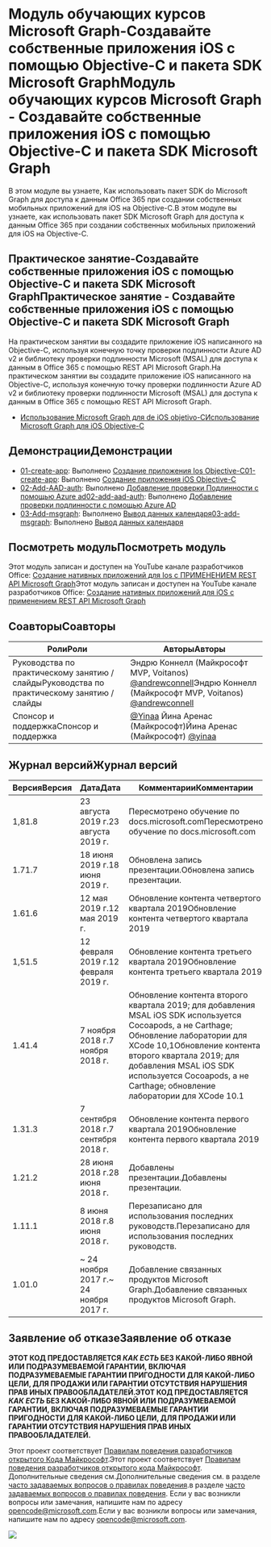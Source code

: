 # <a name="---microsoft-graph------ios---objective-c---sdk-microsoft-graph"></a><span data-ttu-id="7ccdc-101">Модуль обучающих курсов Microsoft Graph-Создавайте собственные приложения iOS с помощью Objective-C и пакета SDK Microsoft Graph</span><span class="sxs-lookup"><span data-stu-id="7ccdc-101">Модуль обучающих курсов Microsoft Graph - Создавайте собственные приложения iOS с помощью Objective-C и пакета SDK Microsoft Graph</span></span>

<span data-ttu-id="7ccdc-102">В этом модуле вы узнаете, Как использовать пакет SDK do Microsoft Graph для доступа к данным Office 365 при создании собственных мобильных приложений для iOS на Objective-C.</span><span class="sxs-lookup"><span data-stu-id="7ccdc-102">В этом модуле вы узнаете, как использовать пакет SDK Microsoft Graph для доступа к данным Office 365 при создании собственных мобильных приложений для iOS на Objective-C.</span></span>

## <a name="-------ios---objective-c---sdk-microsoft-graph"></a><span data-ttu-id="7ccdc-103">Практическое занятие-Создавайте собственные приложения iOS с помощью Objective-C и пакета SDK Microsoft Graph</span><span class="sxs-lookup"><span data-stu-id="7ccdc-103">Практическое занятие - Создавайте собственные приложения iOS с помощью Objective-C и пакета SDK Microsoft Graph</span></span>

<span data-ttu-id="7ccdc-104">На практическом занятии вы создадите приложение iOS написанного на Objective-C, используя конечную точку проверки подлинности Azure AD v2 и библиотеку проверки подлинности Microsoft (MSAL) для доступа к данным в Office 365 с помощью REST API Microsoft Graph.</span><span class="sxs-lookup"><span data-stu-id="7ccdc-104">На практическом занятии вы создадите приложение iOS написанного на Objective-C, используя конечную точку проверки подлинности Azure AD v2 и библиотеку проверки подлинности Microsoft (MSAL) для доступа к данным в Office 365 с помощью REST API Microsoft Graph.</span></span>

- [<span data-ttu-id="7ccdc-105">Использование Microsoft Graph для de iOS objetivo-C</span><span class="sxs-lookup"><span data-stu-id="7ccdc-105">Использование Microsoft Graph для iOS Objective-C</span></span>](https://docs.microsoft.com/graph/tutorials/ios-objectivec)

## <a name=""></a><span data-ttu-id="7ccdc-106">Демонстрации</span><span class="sxs-lookup"><span data-stu-id="7ccdc-106">Демонстрации</span></span>

- <span data-ttu-id="7ccdc-107">[01-create-app](demos/01-create-app): Выполнено [Создание приложения Ios Objective-C](https://docs.microsoft.com/graph/tutorials/ios-objectivec?tutorial-step=1)</span><span class="sxs-lookup"><span data-stu-id="7ccdc-107">[01-create-app](demos/01-create-app): Выполнено [Создание приложения iOS Objective-C](https://docs.microsoft.com/graph/tutorials/ios-objectivec?tutorial-step=1)</span></span>
- <span data-ttu-id="7ccdc-108">[02-Add-AAD-auth](demos/02-add-aad-auth): Выполнено [Добавление проверки Подлинности с помощью Azure ad](https://docs.microsoft.com/graph/tutorials/ios-objectivec?tutorial-step=3)</span><span class="sxs-lookup"><span data-stu-id="7ccdc-108">[02-add-aad-auth](demos/02-add-aad-auth): Выполнено [Добавление проверки подлинности с помощью Azure AD](https://docs.microsoft.com/graph/tutorials/ios-objectivec?tutorial-step=3)</span></span>
- <span data-ttu-id="7ccdc-109">[03-Add-msgraph](demos/03-add-msgraph): Выполнено [Вывод данных календаря](https://docs.microsoft.com/graph/tutorials/ios-objectivec?tutorial-step=4)</span><span class="sxs-lookup"><span data-stu-id="7ccdc-109">[03-add-msgraph](demos/03-add-msgraph): Выполнено [Вывод данных календаря](https://docs.microsoft.com/graph/tutorials/ios-objectivec?tutorial-step=4)</span></span>

## <a name="-"></a><span data-ttu-id="7ccdc-110">Посмотреть модуль</span><span class="sxs-lookup"><span data-stu-id="7ccdc-110">Посмотреть модуль</span></span>

<span data-ttu-id="7ccdc-111">Этот модуль записан и доступен на YouTube канале разработчиков Office: [Создание нативных приложений для Ios с ПРИМЕНЕНИЕМ REST API Microsoft Graph](https://youtu.be/Gg8Qy1Dqyzw)</span><span class="sxs-lookup"><span data-stu-id="7ccdc-111">Этот модуль записан и доступен на YouTube канале разработчиков Office: [Создание нативных приложений для iOS с применением REST API Microsoft Graph](https://youtu.be/Gg8Qy1Dqyzw)</span></span>

## <a name=""></a><span data-ttu-id="7ccdc-112">Соавторы</span><span class="sxs-lookup"><span data-stu-id="7ccdc-112">Соавторы</span></span>

| <span data-ttu-id="7ccdc-113">Роли</span><span class="sxs-lookup"><span data-stu-id="7ccdc-113">Роли</span></span> | <span data-ttu-id="7ccdc-114">Авторы</span><span class="sxs-lookup"><span data-stu-id="7ccdc-114">Авторы</span></span> |
| -------------------- | ------------------------------------------------------------------------------------- |
| <span data-ttu-id="7ccdc-115">Руководства по практическому занятию / слайды</span><span class="sxs-lookup"><span data-stu-id="7ccdc-115">Руководства по практическому занятию / слайды</span></span> | <span data-ttu-id="7ccdc-116">Эндрю Коннелл (Майкрософт MVP, Voitanos) [@andrewconnell](//github.com/andrewconnell)</span><span class="sxs-lookup"><span data-stu-id="7ccdc-116">Эндрю Коннелл (Майкрософт MVP, Voitanos) [@andrewconnell](//github.com/andrewconnell)</span></span> |
| <span data-ttu-id="7ccdc-117">Спонсор и поддержка</span><span class="sxs-lookup"><span data-stu-id="7ccdc-117">Спонсор и поддержка</span></span> | <span data-ttu-id="7ccdc-118">[@Yinaa](//github.com/yinaa) Йина Аренас (Майкрософт)</span><span class="sxs-lookup"><span data-stu-id="7ccdc-118">Йина Аренас (Майкрософт) [@yinaa](//github.com/yinaa)</span></span> |

## <a name="-"></a><span data-ttu-id="7ccdc-119">Журнал версий</span><span class="sxs-lookup"><span data-stu-id="7ccdc-119">Журнал версий</span></span>

| <span data-ttu-id="7ccdc-120">Версия</span><span class="sxs-lookup"><span data-stu-id="7ccdc-120">Версия</span></span> | <span data-ttu-id="7ccdc-121">Дата</span><span class="sxs-lookup"><span data-stu-id="7ccdc-121">Дата</span></span> | <span data-ttu-id="7ccdc-122">Комментарии</span><span class="sxs-lookup"><span data-stu-id="7ccdc-122">Комментарии</span></span> |
| ------- | ------------------ | ------------------------------------------------------------------------------------------------------------------------------------ |
| <span data-ttu-id="7ccdc-123">1,8</span><span class="sxs-lookup"><span data-stu-id="7ccdc-123">1.8</span></span> | <span data-ttu-id="7ccdc-124">23 августа 2019 г.</span><span class="sxs-lookup"><span data-stu-id="7ccdc-124">23 августа 2019 г.</span></span> | <span data-ttu-id="7ccdc-125">Пересмотрено обучение по docs.microsoft.com</span><span class="sxs-lookup"><span data-stu-id="7ccdc-125">Пересмотрено обучение по docs.microsoft.com</span></span> |
| <span data-ttu-id="7ccdc-126">1.7</span><span class="sxs-lookup"><span data-stu-id="7ccdc-126">1.7</span></span> | <span data-ttu-id="7ccdc-127">18 июня 2019 г.</span><span class="sxs-lookup"><span data-stu-id="7ccdc-127">18 июня 2019 г.</span></span> | <span data-ttu-id="7ccdc-128">Обновлена запись презентации.</span><span class="sxs-lookup"><span data-stu-id="7ccdc-128">Обновлена запись презентации.</span></span> |
| <span data-ttu-id="7ccdc-129">1.6</span><span class="sxs-lookup"><span data-stu-id="7ccdc-129">1.6</span></span> | <span data-ttu-id="7ccdc-130">12 мая 2019 г.</span><span class="sxs-lookup"><span data-stu-id="7ccdc-130">12 мая 2019 г.</span></span> | <span data-ttu-id="7ccdc-131">Обновление контента четвертого квартала 2019</span><span class="sxs-lookup"><span data-stu-id="7ccdc-131">Обновление контента четвертого квартала 2019</span></span> |
| <span data-ttu-id="7ccdc-132">1,5</span><span class="sxs-lookup"><span data-stu-id="7ccdc-132">1.5</span></span> | <span data-ttu-id="7ccdc-133">12 февраля 2019 г.</span><span class="sxs-lookup"><span data-stu-id="7ccdc-133">12 февраля 2019 г.</span></span> | <span data-ttu-id="7ccdc-134">Обновление контента третьего квартала 2019</span><span class="sxs-lookup"><span data-stu-id="7ccdc-134">Обновление контента третьего квартала 2019</span></span> |
| <span data-ttu-id="7ccdc-135">1.4</span><span class="sxs-lookup"><span data-stu-id="7ccdc-135">1.4</span></span> | <span data-ttu-id="7ccdc-136">7 ноября 2018 г.</span><span class="sxs-lookup"><span data-stu-id="7ccdc-136">7 ноября 2018 г.</span></span> | <span data-ttu-id="7ccdc-137">Обновление контента второго квартала 2019; для добавления MSAL iOS SDK используется Cocoapods, а не Carthage; Обновление лаборатории для XCode 10,1</span><span class="sxs-lookup"><span data-stu-id="7ccdc-137">Обновление контента второго квартала 2019; для добавления MSAL iOS SDK используется Cocoapods, а не Carthage; обновление лаборатории для XCode 10.1</span></span> |
| <span data-ttu-id="7ccdc-138">1.3</span><span class="sxs-lookup"><span data-stu-id="7ccdc-138">1.3</span></span> | <span data-ttu-id="7ccdc-139">7 сентября 2018 г.</span><span class="sxs-lookup"><span data-stu-id="7ccdc-139">7 сентября 2018 г.</span></span> | <span data-ttu-id="7ccdc-140">Обновление контента первого квартала 2019</span><span class="sxs-lookup"><span data-stu-id="7ccdc-140">Обновление контента первого квартала 2019</span></span> |
| <span data-ttu-id="7ccdc-141">1.2</span><span class="sxs-lookup"><span data-stu-id="7ccdc-141">1.2</span></span> | <span data-ttu-id="7ccdc-142">28 июня 2018 г.</span><span class="sxs-lookup"><span data-stu-id="7ccdc-142">28 июня 2018 г.</span></span> | <span data-ttu-id="7ccdc-143">Добавлены презентации.</span><span class="sxs-lookup"><span data-stu-id="7ccdc-143">Добавлены презентации.</span></span> |
| <span data-ttu-id="7ccdc-144">1.1</span><span class="sxs-lookup"><span data-stu-id="7ccdc-144">1.1</span></span> | <span data-ttu-id="7ccdc-145">8 июня 2018 г.</span><span class="sxs-lookup"><span data-stu-id="7ccdc-145">8 июня 2018 г.</span></span> | <span data-ttu-id="7ccdc-146">Перезаписано для использования последних руководств.</span><span class="sxs-lookup"><span data-stu-id="7ccdc-146">Перезаписано для использования последних руководств.</span></span> |
| <span data-ttu-id="7ccdc-147">1.0</span><span class="sxs-lookup"><span data-stu-id="7ccdc-147">1.0</span></span> | <span data-ttu-id="7ccdc-148">~ 24 ноября 2017 г.</span><span class="sxs-lookup"><span data-stu-id="7ccdc-148">~ 24 ноября 2017 г.</span></span> | <span data-ttu-id="7ccdc-149">Добавление связанных продуктов Microsoft Graph.</span><span class="sxs-lookup"><span data-stu-id="7ccdc-149">Добавление связанных продуктов Microsoft Graph.</span></span> |

## <a name="--"></a><span data-ttu-id="7ccdc-150">Заявление об отказе</span><span class="sxs-lookup"><span data-stu-id="7ccdc-150">Заявление об отказе</span></span>

<span data-ttu-id="7ccdc-151">**ЭТОТ КОД ПРЕДОСТАВЛЯЕТСЯ _КАК ЕСТЬ_ БЕЗ КАКОЙ-ЛИБО ЯВНОЙ ИЛИ ПОДРАЗУМЕВАЕМОЙ ГАРАНТИИ, ВКЛЮЧАЯ ПОДРАЗУМЕВАЕМЫЕ ГАРАНТИИ ПРИГОДНОСТИ ДЛЯ КАКОЙ-ЛИБО ЦЕЛИ, ДЛЯ ПРОДАЖИ ИЛИ ГАРАНТИИ ОТСУТСТВИЯ НАРУШЕНИЯ ПРАВ ИНЫХ ПРАВООБЛАДАТЕЛЕЙ.**</span><span class="sxs-lookup"><span data-stu-id="7ccdc-151">**ЭТОТ КОД ПРЕДОСТАВЛЯЕТСЯ _КАК ЕСТЬ_ БЕЗ КАКОЙ-ЛИБО ЯВНОЙ ИЛИ ПОДРАЗУМЕВАЕМОЙ ГАРАНТИИ, ВКЛЮЧАЯ ПОДРАЗУМЕВАЕМЫЕ ГАРАНТИИ ПРИГОДНОСТИ ДЛЯ КАКОЙ-ЛИБО ЦЕЛИ, ДЛЯ ПРОДАЖИ ИЛИ ГАРАНТИИ ОТСУТСТВИЯ НАРУШЕНИЯ ПРАВ ИНЫХ ПРАВООБЛАДАТЕЛЕЙ.**</span></span>

<span data-ttu-id="7ccdc-152">Этот проект соответствует [Правилам поведения разработчиков открытого Кода Майкрософт](https://opensource.microsoft.com/codeofconduct/).</span><span class="sxs-lookup"><span data-stu-id="7ccdc-152">Этот проект соответствует [Правилам поведения разработчиков открытого кода Майкрософт](https://opensource.microsoft.com/codeofconduct/).</span></span> <span data-ttu-id="7ccdc-153">Дополнительные сведения см.</span><span class="sxs-lookup"><span data-stu-id="7ccdc-153">Дополнительные сведения см.</span></span> <span data-ttu-id="7ccdc-154">в разделе [часто задаваемых вопросов о правилах поведения](https://opensource.microsoft.com/codeofconduct/faq/).</span><span class="sxs-lookup"><span data-stu-id="7ccdc-154">в разделе [часто задаваемых вопросов о правилах поведения](https://opensource.microsoft.com/codeofconduct/faq/).</span></span> <span data-ttu-id="7ccdc-155">Если у вас возникли вопросы или замечания, напишите нам по адресу [opencode@microsoft.com](mailto:opencode@microsoft.com).</span><span class="sxs-lookup"><span data-stu-id="7ccdc-155">Если у вас возникли вопросы или замечания, напишите нам по адресу [opencode@microsoft.com](mailto:opencode@microsoft.com).</span></span>

<img src="https://telemetry.sharepointpnp.com/msgraph-training-ios-objectivec" />
